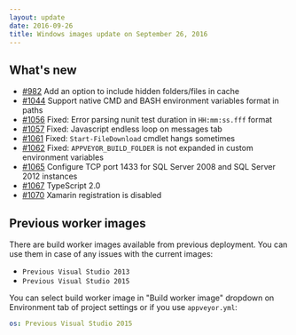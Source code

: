 ```yaml
---
layout: update
date: 2016-09-26
title: Windows images update on September 26, 2016
---
```


## What's new

* [#982](https://github.com/appveyor/ci/issues/982) Add an option to include hidden folders/files in cache
* [#1044](https://github.com/appveyor/ci/issues/1044) Support native CMD and BASH environment variables format in paths
* [#1056](https://github.com/appveyor/ci/issues/1056) Fixed: Error parsing nunit test duration in `HH:mm:ss.fff` format
* [#1057](https://github.com/appveyor/ci/issues/1057) Fixed: Javascript endless loop on messages tab
* [#1061](https://github.com/appveyor/ci/issues/1061) Fixed: `Start-FileDownload` cmdlet hangs sometimes
* [#1062](https://github.com/appveyor/ci/issues/1062) Fixed: `APPVEYOR_BUILD_FOLDER` is not expanded in custom environment variables
* [#1065](https://github.com/appveyor/ci/issues/1065) Configure TCP port 1433 for SQL Server 2008 and SQL Server 2012 instances
* [#1067](https://github.com/appveyor/ci/issues/1067) TypeScript 2.0
* [#1070](https://github.com/appveyor/ci/issues/1070) Xamarin registration is disabled

## Previous worker images

There are build worker images available from previous deployment. You can use them in case of any issues with the current images:

* `Previous Visual Studio 2013`
* `Previous Visual Studio 2015`

You can select build worker image in "Build worker image" dropdown on Environment tab of project settings or if you use `appveyor.yml`:

```yaml
os: Previous Visual Studio 2015
```
